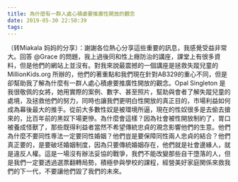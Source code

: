 ```yaml
---
title: 為什麼有一群人處心積慮要推廣性開放的觀念
date: 2019-05-30 22:58:39
tags:
---
```


（转Miakala 妈妈的分享）：謝謝各位熱心分享這些重要的訊息，我感覺受益非常大。回答 @Grace  的問題，我上過後同和性上癮防治的講座，課堂上有很多資料，但是他們的網站上並沒有。對我來說最震撼的一個講座是拯救失蹤兒童的 MillionKids.org 所辦的，他們的著重點和我們現在針對AB329的重心不同，但是卻幫助我了解為什麼有一群人處心積慮要推廣性開放的觀念。Opal Singleton 是我很敬佩的女將，她用實際的案例、數字、甚至照片，幫助與會者了解失蹤兒童的處境，及拯救他們的努力，同時也讓我們更明白性開放的真正目的，市場利益如何成為幕後最大的推手。從前大多數性奴是被環境所逼，現在的性奴很多是去偷去搶來的，比百年前的黑奴下場更慘。為什麼會這樣？因為社會被性開放制約了，胃口被養成怪獸了，那些既得利益者當然不希望傳統忠貞的覌念影響他們的生意。他們為什麼不要同性専法一定要同性婚姻？他們豈是要保障同性兩人忠貞的結合？他們真正要的，是要破坯婚姻制度，因為只要傳統婚姻存在，他們就是社會邊緣人，就是違反人權。這是一場沒有辦法妥協的戰爭，我們不能改變那些自干墮落的人，但是我們一定要透過選票翻轉局勢，積極參與學校的課程，經營美好家庭関係來救我們的下一代，不要讓他們毀了我們的未來。